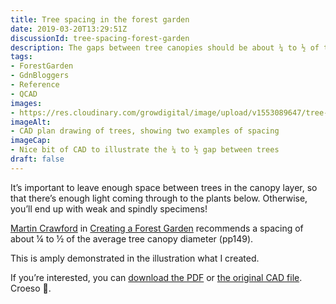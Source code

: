 ```yaml
---
title: Tree spacing in the forest garden
date: 2019-03-20T13:29:51Z
discussionId: tree-spacing-forest-garden
description: The gaps between tree canopies should be about ¼ to ½ of the average tree canopy diameter. This is to allow enough light to reach the understorey plants.
tags: 
- ForestGarden
- GdnBloggers
- Reference
- QCAD
images: 
- https://res.cloudinary.com/growdigital/image/upload/v1553089647/tree-spacing.png
imageAlt: 
- CAD plan drawing of trees, showing two examples of spacing
imageCap:
- Nice bit of CAD to illustrate the ¼ to ½ gap between trees
draft: false
---
```


It’s important to leave enough space between trees in the canopy layer, so that there’s enough light coming through to the plants below. Otherwise, you’ll end up with weak and spindly specimens! 

[Martin Crawford](https://www.agroforestry.co.uk/about_us/) in [Creating a Forest Garden](https://www.agroforestry.co.uk/product/creating-a-forest-garden-2/) recommends a spacing of about ¼ to ½ of the average tree canopy diameter (pp149). 

This is amply demonstrated in the illustration what I created.

If you’re interested, you can [download the PDF](https://res.cloudinary.com/growdigital/image/upload/v1553089647/tree-spacing.pdf) or [the original CAD file](https://res.cloudinary.com/growdigital/raw/upload/v1553090012/tree-spacing.dxf). Croeso 🙂.

